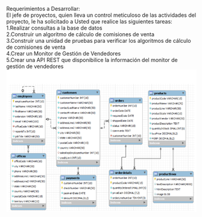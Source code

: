 Requerimientos a Desarrollar:<br>
El  jefe  de  proyectos,  quien  lleva  un  control  meticuloso  de  las  actividades  del  proyecto,  le  ha solicitado a Usted que realice las siguientes tareas:<br>
1.Realizar consultas a la base de datos <br>
2.Construir un algoritmo de cálculo de comisiones de venta<br>
3.Construir una unidad de pruebas para verificar los algoritmos de cálculo de comisiones de venta<br>
4.Crear un Monitor de Gestión de Vendedores<br>
5.Crear una API REST que disponibilice la información del monitor de gestión de vendedores<br>
![DiagramaBBDD](https://github.com/mlilloblanco/pruebaSalidaTD/blob/master/DiagramaBBDD.png)


